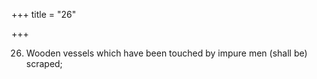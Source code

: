 +++
title = "26"

+++

26. Wooden vessels which have been touched by impure men (shall be) scraped;
